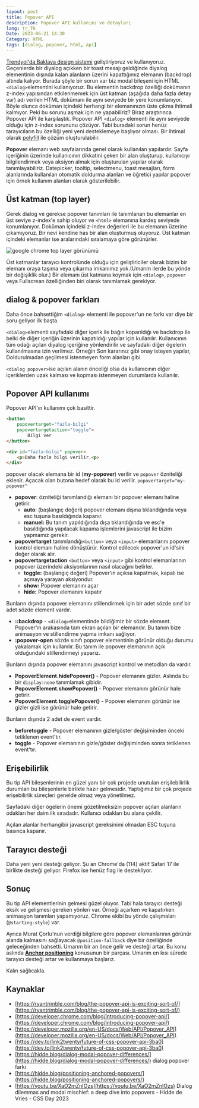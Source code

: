 ```yaml
---
layout: post
title: Popover API
description: Popover API kullanımı ve detayları
lang: tr_TR
Date: 2023-06-21 14:30
Category: HTML
tags: [dialog, popover, html, api]
---
```


[Trendyol'da Baklava design sistemi](https://github.com/Trendyol/baklava) geliştiriyoruz ve kullanıyoruz. Geçenlerde bir diyalog açıkken bir toast mesajı geldiğinde diyalog elementinin dışında kalan alanların üzerini kapattığımız elemanın (backdrop) altında kalıyor. Burada şöyle bir sorun var biz modal bileşeni için HTML `<dialog>`elementini kullanıyoruz. Bu elementin backdrop özelliği dokümanın z-index yapısından etkilenmemek için üst katman (aşağıda daha fazla detay var) adı verilen HTML dokümanı ile aynı seviyede bir yere konumlanıyor. Böyle olunca doküman içindeki herhangi bir elemanınızın üste çıkma ihtimali kalmıyor. Peki bu sorunu aşmak için ne yapabiliriz? Biraz araştırınca Popover API ile karşılaştık. Popover API `<dialog>` elementi ile aynı seviyede olduğu için z-index sorununu çözüyor. Tabi buradaki sorun henüz tarayıcıların bu özelliği yeni yeni desteklemeye başlıyor olması. Bir ihtimal olarak [polyfill](https://github.com/oddbird/popover-polyfill) ile çözüm oluşturulabilir.

**Popover** elemanı web sayfalarında genel olarak kullanılan yapılardır. Sayfa içeriğinin üzerinde kullanıcının dikkatini çeken bir alan oluşturup, kullanıcıyı bilgilendirmek veya aksiyon almak için oluşturulan yapılar olarak tanımlayabiliriz. Datepicker, tooltip, selectmenu, toast mesajları, form alanlarında kullanılan otomatik doldurma alanları ve öğretici yapılar popover için örnek kullanım alanları olarak gösterilebilir.

## Üst katman  (top layer)

Gerek dialog ve gerekse popover tanımları ile tanımlanan bu elemanlar en üst seviye z-index'e sahip oluyor ve `<html>` elemanına kardeş seviyede konumlanıyor. Doküman içindeki z-index değerleri ile bu elemanın üzerine çıkamıyoruz. Bir nevi kendine has bir alan oluşturmuş oluyoruz. Üst katman içindeki elemanlar ise aralarındaki sıralamaya göre görünürler.

![google chrome top layer görünümü](https://fatihhayrioglu.com/images/ust-katman.png)

Üst katmanlar tarayıcı kontrolünde olduğu için geliştiriciler olarak bizim bir elemanı oraya taşıma veya çıkarma imkanımız yok.(Umarım ilerde bu yönde bir değişiklik olur.) Bir elemanı üst katmana koymak için `<dialog>`, `popover` veya Fullscrean özelliğinden biri olarak tanımlamak gerekiyor.

## dialog & popover farkları

Daha önce bahsettiğim `<dialog>` elementi ile popover'un ne farkı var diye bir soru geliyor ilk başta. 

`<dialog>`elementi sayfadaki diğer içerik ile bağın koparıldığı ve backdrop ile belki de diğer içeriğin üzerinin kapatıldığı yapılar için kullanılır. Kullanıcının tüm odağı açılan diyalog içeriğine yönlendirilir ve sayfadaki diğer ögelerin kullanılmasına izin verilmez. Örneğin Son kararınız gibi onay isteyen yapılar, Doldurulmadan geçilmesi istenmeyen form alanları gibi.

`<dialog popover>`ise açılan alanın önceliği olsa da kullanıcının diğer içeriklerden uzak kalması ve kopması istenmeyen durumlarda kullanılır.

## Popover API kullanımı

Popover API'ın kullanımı çok basittir.

```html
<button
	popovertarget="fazla-bilgi"
	popovertargetaction="toggle">
		Bilgi ver
</button>

<div id="fazla-bilgi" popover>
	<p>Daha fazla bilgi verilir.<p>
</div>
```
popover olacak elemana bir id (**my-popover**) verilir ve `popover` özniteliği eklenir. Açacak olan butona hedef olarak bu id verilir. `popovertarget="my-popover"`

 - **popover**:  özniteliği tanımlandığı elemanı bir popover elemanı haline getirir.
	 - **auto**: (başlangıç değeri) popover elemanı dışına tıklandığında veya esc tuşuna basıldığında kapanır.
	 - **manuel:** Bu tanım yapıldığında dışa tıklandığında ve esc'e basıldığında yapılacak kapama işlemlerini javascript ile bizim yapmamız gerekir.
 - **popovertarget** tanımlandığı`<button>` veya `<input>` elemanlarını popover kontrol elemanı haline dönüştürür.  Kontrol edilecek popover'un id'sini değer olarak alır.
 - **popovertargetaction** `<button>` veya `<input>` gibi kontrol elemanlarının popover üzerindeki aksiyonlarının nasıl olacağını belirler. 
	 - **toggle:** (başlangıç değeri) Popover'ın açıksa kapatmak, kapalı ise açmaya yarayan aksiyondur.
	 - **show:** Popover elemanını açar
	 - **hide:** Popover elemanını kapatır

Bunların dışında popover elemanını stillendirmek için bir adet sözde sınıf bir adet sözde element vardır. 

 - **::backdrop** - `<dialog>`elementinde bildiğimiz bir sözde element. Popover'ın arakasında tam ekran açılan bir elemandır. Bu tanım bize animasyon ve stillendirme yapma imkanı sağlıyor.
 - **:popover-open** sözde sınıfı popover elementinin görünür olduğu durumu yakalamak için kullanılır. Bu tanım ile popover elemanının açık olduğundaki stillendirmeyi yaparız.

Bunların dışında popover elemanını javascript kontrol ve metodları da vardır.

 - **PopoverElement.hidePopover()** - Popover elemanını gizler. Aslında bu bir `display:none` tanımlamak gibidir.
-   **PopoverElement.showPopover()** - Popover elemanını görünür hale getirir.
-   **PopoverElement.togglePopover()** - Popover elemanını görünür ise gizler gizli ise görünür hale getirir.

Bunların dışında 2 adet de event vardır.

-   **beforetoggle** - Popover elemanının gizle/göster değişiminden önceki tetiklenen event'tır.
-   **toggle** - Popover elemanının gizle/göster değişiminden sonra tetiklenen event'tır.

## Erişebilirlik

Bu tip API bileşenlerinin en güzel yanı bir çok projede unutulan erişilebilirlik durumları bu bileşenlerle birlikte hazır gelmesidir. Yaptığımız bir çok projede erişebilirlik süreçleri genelde olmaz veya yönetilmez.

Sayfadaki diğer ögelerin önemi gözetilmeksizin popover açılan alanların odakları her daim ilk sıradadır. Kullanıcı odakları bu alana çekilir. 

Açılan alanlar herhangibir javascript gereksinimi olmadan ESC tuşuna basınca kapanır. 

## Tarayıcı desteği

Daha yeni yeni desteği geliyor. Şu an Chrome'da (114) aktif Safari 17 ile birlikte desteği geliyor. Firefox ise henüz flag ile destekliyor.

## Sonuç

Bu tip API elementlerinin gelmesi güzel oluyor. Tabi hala tarayıcı desteği eksik ve gelişmesi gereken yönleri var. Örneği açarken ve kapatırken animasyon tanımları yapamıyoruz. Chrome ekibi bu yönde çalışmaları (`@starting-style`) var.

Ayrıca Murat Çorlu'nun verdiği bilgilere göre popover elemanlarının görünür alanda kalmasını sağlayacak `@position-fallback` diye bir özelliğinde geleceğinden bahsetti. Umarım bir an önce gelir ve desteği artar. Bu konu aslında **[Anchor positioning](https://developer.chrome.com/blog/whats-new-css-ui-2023/?utm_source=CSS-Weekly&utm_campaign=Issue-550&utm_medium=web#anchor-positioning)** konusunun bir parçası. Umarım en kısı sürede tarayıcı desteği artar ve kullanmaya başlarız.

Kalın sağlıcakla.

## Kaynaklar

 - [https://ryantrimble.com/blog/the-popover-api-is-exciting-sort-of/](https://ryantrimble.com/blog/the-popover-api-is-exciting-sort-of/)
 - [https://developer.chrome.com/blog/introducing-popover-api/](https://developer.chrome.com/blog/introducing-popover-api/)
 - [https://developer.mozilla.org/en-US/docs/Web/API/Popover_API](https://developer.mozilla.org/en-US/docs/Web/API/Popover_API)
 - [https://dev.to/link2twenty/future-of-css-popover-api-3ba0](https://dev.to/link2twenty/future-of-css-popover-api-3ba0)
 - [https://hidde.blog/dialog-modal-popover-differences/](https://hidde.blog/dialog-modal-popover-differences/) dialog popover farkı
 - [https://hidde.blog/positioning-anchored-popovers/](https://hidde.blog/positioning-anchored-popovers/)
 - [https://youtu.be/XaO2mZnIOzs](https://youtu.be/XaO2mZnIOzs) Dialog dilemmas and modal mischief: a deep dive into popovers - Hidde de Vries - CSS Day 2023
